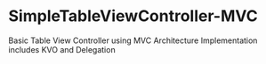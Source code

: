 # SimpleTableViewController-MVC
Basic Table View Controller using MVC Architecture
Implementation includes KVO and Delegation

